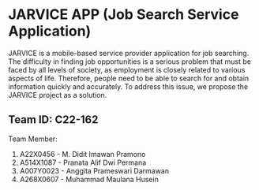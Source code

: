 # JARVICE APP (Job Search Service Application)

JARVICE is a mobile-based service provider application for job searching. The difficulty in finding job opportunities is a serious problem that must be faced by all levels of society, as employment is closely related to various aspects of life. Therefore, people need to be able to search for and obtain information quickly and accurately. To address this issue, we propose the JARVICE project as a solution.

## Team ID: C22-162
Team Member:
1. A22X0456  - M. Didit Imawan Pramono
2. A514X1087 - Pranata Alif Dwi Permana
3. A007Y0023 - Anggita Prameswari Darmawan
4. A268X0607 - Muhammad Maulana Husein
